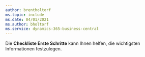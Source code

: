 ```yaml
---
author: brentholtorf
ms.topic: include
ms.date: 04/01/2021
ms.author: bholtorf
ms.service: dynamics-365-business-central
---
```

Die **Checkliste Erste Schritte** kann Ihnen helfen, die wichtigsten Informationen festzulegen.  

